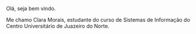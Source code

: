 Olá, seja bem vindo.

Me chamo Clara Morais, estudante do curso de Sistemas de Informação do Centro Universitário de Juazeiro do Norte.
